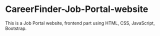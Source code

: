 # CareerFinder-Job-Portal-website

This is a Job Portal website, frontend part using HTML, CSS, JavaScript, Bootstrap.
